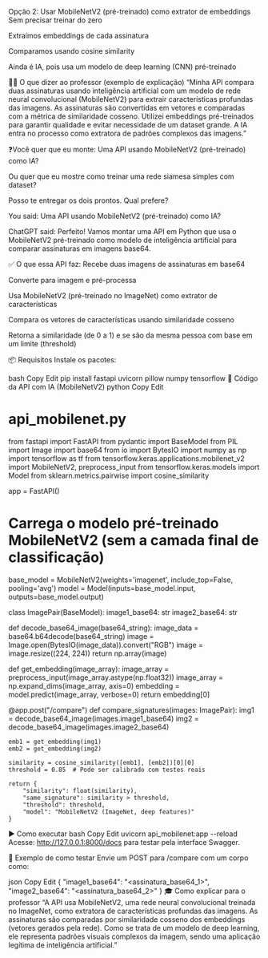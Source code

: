Opção 2: Usar MobileNetV2 (pré-treinado) como extrator de embeddings
Sem precisar treinar do zero

Extraímos embeddings de cada assinatura

Comparamos usando cosine similarity

Ainda é IA, pois usa um modelo de deep learning (CNN) pré-treinado

👨‍🏫 O que dizer ao professor (exemplo de explicação)
“Minha API compara duas assinaturas usando inteligência artificial com um modelo de rede neural convolucional (MobileNetV2) para extrair características profundas das imagens. As assinaturas são convertidas em vetores e comparadas com a métrica de similaridade cosseno. Utilizei embeddings pré-treinados para garantir qualidade e evitar necessidade de um dataset grande. A IA entra no processo como extratora de padrões complexos das imagens.”

❓Você quer que eu monte:
Uma API usando MobileNetV2 (pré-treinado) como IA?

Ou quer que eu mostre como treinar uma rede siamesa simples com dataset?

Posso te entregar os dois prontos. Qual prefere?

You said:
Uma API usando MobileNetV2 (pré-treinado) como IA?

ChatGPT said:
Perfeito! Vamos montar uma API em Python que usa o MobileNetV2 pré-treinado como modelo de inteligência artificial para comparar assinaturas em imagens base64.

✅ O que essa API faz:
Recebe duas imagens de assinaturas em base64

Converte para imagem e pré-processa

Usa MobileNetV2 (pré-treinado no ImageNet) como extrator de características

Compara os vetores de características usando similaridade cosseno

Retorna a similaridade (de 0 a 1) e se são da mesma pessoa com base em um limite (threshold)

📦 Requisitos
Instale os pacotes:

bash
Copy
Edit
pip install fastapi uvicorn pillow numpy tensorflow
🧠 Código da API com IA (MobileNetV2)
python
Copy
Edit

# api_mobilenet.py

from fastapi import FastAPI
from pydantic import BaseModel
from PIL import Image
import base64
from io import BytesIO
import numpy as np
import tensorflow as tf
from tensorflow.keras.applications.mobilenet_v2 import MobileNetV2, preprocess_input
from tensorflow.keras.models import Model
from sklearn.metrics.pairwise import cosine_similarity

app = FastAPI()

# Carrega o modelo pré-treinado MobileNetV2 (sem a camada final de classificação)

base_model = MobileNetV2(weights='imagenet', include_top=False, pooling='avg')
model = Model(inputs=base_model.input, outputs=base_model.output)

class ImagePair(BaseModel):
image1_base64: str
image2_base64: str

def decode_base64_image(base64_string):
image_data = base64.b64decode(base64_string)
image = Image.open(BytesIO(image_data)).convert("RGB")
image = image.resize((224, 224))
return np.array(image)

def get_embedding(image_array):
image_array = preprocess_input(image_array.astype(np.float32))
image_array = np.expand_dims(image_array, axis=0)
embedding = model.predict(image_array, verbose=0)
return embedding[0]

@app.post("/compare")
def compare_signatures(images: ImagePair):
img1 = decode_base64_image(images.image1_base64)
img2 = decode_base64_image(images.image2_base64)

    emb1 = get_embedding(img1)
    emb2 = get_embedding(img2)

    similarity = cosine_similarity([emb1], [emb2])[0][0]
    threshold = 0.85  # Pode ser calibrado com testes reais

    return {
        "similarity": float(similarity),
        "same_signature": similarity > threshold,
        "threshold": threshold,
        "model": "MobileNetV2 (ImageNet, deep features)"
    }

▶️ Como executar
bash
Copy
Edit
uvicorn api_mobilenet:app --reload
Acesse: http://127.0.0.1:8000/docs para testar pela interface Swagger.

🧪 Exemplo de como testar
Envie um POST para /compare com um corpo como:

json
Copy
Edit
{
"image1_base64": "<assinatura_base64_1>",
"image2_base64": "<assinatura_base64_2>"
}
🎓 Como explicar para o professor
“A API usa MobileNetV2, uma rede neural convolucional treinada no ImageNet, como extratora de características profundas das imagens. As assinaturas são comparadas por similaridade cosseno dos embeddings (vetores gerados pela rede). Como se trata de um modelo de deep learning, ele representa padrões visuais complexos da imagem, sendo uma aplicação legítima de inteligência artificial.”
